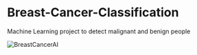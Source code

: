 # Breast-Cancer-Classification
Machine Learning project to detect malignant and benign people

![BreastCancerAI](https://github.com/MohamedElgohary23/Breast-Cancer-Classification/assets/141565314/949f154f-3f0a-49c9-9dd3-cb938747552b)

